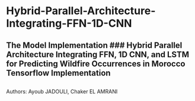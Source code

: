# Hybrid-Parallel-Architecture-Integrating-FFN-1D-CNN
## The Model Implementation ### Hybrid Parallel Architecture Integrating FFN, 1D CNN, and LSTM for Predicting Wildfire Occurrences in Morocco Tensorflow  Implementation



## 
Authors: Ayoub JADOULI, Chaker EL AMRANI
